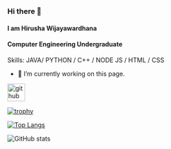 ### Hi there 👋
#### I am Hirusha Wijayawardhana
#### Computer Engineering Undergraduate

Skills: JAVA/ PYTHON / C++ / NODE JS / HTML / CSS

- 🔭 I’m currently working on this page. 


[<img src='https://cdn.jsdelivr.net/npm/simple-icons@3.0.1/icons/github.svg' alt='github' height='40'>](https://github.com/hirushAd99)  

[![trophy](https://github-profile-trophy.vercel.app/?username=hirushAd99)](https://github.com/ryo-ma/github-profile-trophy)

[![Top Langs](https://github-readme-stats.vercel.app/api/top-langs/?username=hirushAd99)](https://github.com/anuraghazra/github-readme-stats)

![GitHub stats](https://github-readme-stats.vercel.app/api?username=hirushAd99&show_icons=true)  

